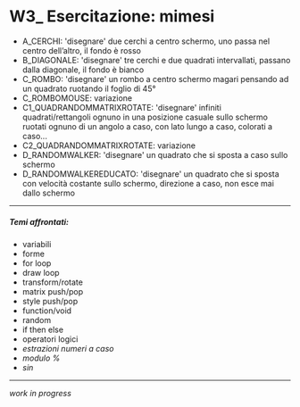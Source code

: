 # W3_ Esercitazione: mimesi

- A_CERCHI: 'disegnare' due cerchi a centro schermo, uno passa nel centro dell’altro, il fondo è rosso
- B_DIAGONALE: 'disegnare' tre cerchi e due quadrati intervallati, passano dalla diagonale, il fondo è bianco
- C_ROMBO: 'disegnare' un rombo a centro schermo magari pensando ad un quadrato ruotando il foglio di 45°
- C_ROMBOMOUSE: variazione
- C1_QUADRANDOMMATRIXROTATE: 'disegnare' infiniti quadrati/rettangoli ognuno in una posizione casuale sullo schermo ruotati ognuno di un angolo a caso, con lato lungo a caso, colorati a caso...
- C2_QUADRANDOMMATRIXROTATE: variazione
- D_RANDOMWALKER: 'disegnare' un quadrato che si sposta a caso sullo schermo
- D_RANDOMWALKEREDUCATO: 'disegnare' un quadrato che si sposta con velocità costante sullo schermo, direzione a caso, non esce mai dallo schermo

-----

##### Temi affrontati: 
- variabili
- forme
- for loop
- draw loop
- transform/rotate
- matrix push/pop
- style push/pop
- function/void
- random
- if then else
- operatori logici
- _estrazioni numeri a caso_
- _modulo %_
- _sin_

-----
_work in progress_
